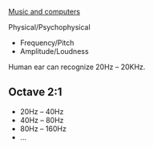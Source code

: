 [Music and computers](http://music.columbia.edu/cmc/musicandcomputers/)

Physical/Psychophysical
* Frequency/Pitch
* Amplitude/Loudness

Human ear can recognize 20Hz – 20KHz.

Octave 2:1
---
* 20Hz – 40Hz
* 40Hz – 80Hz
* 80Hz – 160Hz
* ...
